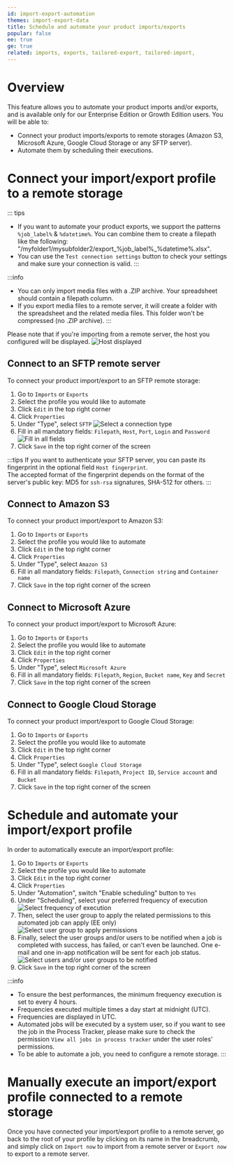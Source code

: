 ```yaml
---
id: import-export-automation
themes: import-export-data
title: Schedule and automate your product imports/exports
popular: false
ee: true
ge: true
related: imports, exports, tailored-export, tailored-import,
---
```


# Overview

This feature allows you to automate your product imports and/or exports, and is available only for our Enterprise Edition or Growth Edition users.
You will be able to:
* Connect your product imports/exports to remote storages (Amazon S3, Microsoft Azure, Google Cloud Storage or any SFTP server).
* Automate them by scheduling their executions.

# Connect your import/export profile to a remote storage

::: tips
* If you want to automate your product exports, we support the patterns `%job_label%` & `%datetime%`. You can combine them to create a filepath like the following: "/myfolder1/mysubfolder2/export_%job_label%_%datetime%.xlsx".
* You can use the `Test connection settings` button to check your settings and make sure your connection is valid.
:::

:::info
* You can only import media files with a .ZIP archive. Your spreadsheet should contain a filepath column.
* If you export media files to a remote server, it will create a folder with the spreadsheet and the related media files. This folder won't be compressed (no .ZIP archive).
:::

Please note that if you're importing from a remote server, the host you configured will be displayed.
![Host displayed](../img/Automation_import_host_displayed.png)

## Connect to an SFTP remote server

To connect your product import/export to an SFTP remote storage:
1. Go to `Imports` or `Exports`
1. Select the profile you would like to automate
1. Click `Edit` in the top right corner
1. Click `Properties`
1. Under "Type", select `SFTP`
![Select a connection type](../img/Automation_connection_type.png)
1. Fill in all mandatory fields: `Filepath`, `Host`, `Port`, `Login` and `Password`
![Fill in all fields](../img/Automation_SFTP_configured.png)
1. Click `Save` in the top right corner of the screen

:::tips
If you want to authenticate your SFTP server, you can paste its fingerprint in the optional field `Host fingerprint`.  
The accepted format of the fingerprint depends on the format of the server's public key: MD5 for `ssh-rsa` signatures, SHA-512 for others.
:::

## Connect to Amazon S3

To connect your product import/export to Amazon S3:
1. Go to `Imports` or `Exports`
1. Select the profile you would like to automate
1. Click `Edit` in the top right corner
1. Click `Properties`
1. Under "Type", select `Amazon S3`
1. Fill in all mandatory fields: `Filepath`, `Connection string` and `Container name`
1. Click `Save` in the top right corner of the screen

## Connect to Microsoft Azure

To connect your product import/export to Microsoft Azure:
1. Go to `Imports` or `Exports`
1. Select the profile you would like to automate
1. Click `Edit` in the top right corner
1. Click `Properties`
1. Under "Type", select `Microsoft Azure`
1. Fill in all mandatory fields: `Filepath`, `Region`, `Bucket name`, `Key` and `Secret`
1. Click `Save` in the top right corner of the screen


## Connect to Google Cloud Storage

To connect your product import/export to Google Cloud Storage:
1. Go to `Imports` or `Exports`
1. Select the profile you would like to automate
1. Click `Edit` in the top right corner
1. Click `Properties`
1. Under "Type", select `Google Cloud Storage`
1. Fill in all mandatory fields: `Filepath`, `Project ID`, `Service account` and `Bucket`
1. Click `Save` in the top right corner of the screen

# Schedule and automate your import/export profile

In order to automatically execute an import/export profile:
1. Go to `Imports` or `Exports`
1. Select the profile you would like to automate
1. Click `Edit` in the top right corner
1. Click `Properties`
1. Under "Automation", switch "Enable scheduling" button to `Yes`
1. Under "Scheduling", select your preferred frequency of execution
![Select frequency of execution](../img/Automation_frequency-selection.png)
1. Then, select the user group to apply the related permissions to this automated job can apply (EE only)
![Select user group to apply permissions](../img/Automation_user-groups_permissions.png)
1. Finally, select the user groups and/or users to be notified when a job is completed with success, has failed, or can't even be launched. One e-mail and one in-app notification will be sent for each job status.
![Select users and/or user groups to be notified](../img/Automation_user-groups_users_notifications.png)
1. Click `Save` in the top right corner of the screen

:::info
* To ensure the best performances, the minimum frequency execution is set to every 4 hours.
* Frequencies executed multiple times a day start at midnight (UTC).
* Frequencies are displayed in UTC.
* Automated jobs will be executed by a system user, so if you want to see the job in the Process Tracker, please make sure to check the permission `View all jobs in process tracker` under the user roles' permissions.
* To be able to automate a job, you need to configure a remote storage.
:::

# Manually execute an import/export profile connected to a remote storage

Once you have connected your import/export profile to a remote server, go back to the root of your profile by clicking on its name in the breadcrumb, and simply click on `Import now` to import from a remote server or `Export now` to export to a remote server.
